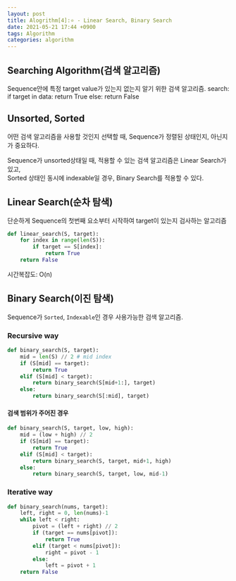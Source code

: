 ```yaml
---
layout: post
title: Alogrithm[4]:⭐ - Linear Search, Binary Search 
date: 2021-05-21 17:44 +0900
tags: Algorithm
categories: algorithm
---
```


## Searching Algorithm(검색 알고리즘)

Sequence안에 특정 target value가 있는지 없는지 알기 위한 검색 알고리즘.
search:
    if target in data:
        return True
    else:
        return False

## Unsorted, Sorted

어떤 검색 알고리즘을 사용할 것인지 선택할 때, Sequence가 정렬된 상태인지, 아닌지가 중요하다.

Sequence가 unsorted상태일 때, 적용할 수 있는 검색 알고리즘은 Linear Search가 있고,  
Sorted 상태인 동시에 indexable일 경우, Binary Search를 적용할 수 있다.

## Linear Search(순차 탐색)

단순하게 Sequence의 첫번째 요소부터 시작하여 target이 있는지 검사하는 알고리즘

```py
def linear_search(S, target):
    for index in range(len(S)):
        if target == S[index]:
            return True
    return False
```

시간복잡도: O(n)

## Binary Search(이진 탐색)

Sequence가 `Sorted`, `Indexable`인 경우 사용가능한 검색 알고리즘.

### Recursive way

```py
def binary_search(S, target):
    mid = len(S) // 2 # mid index
    if (S[mid] == target):
        return True
    elif (S[mid] < target):
        return binary_search(S[mid+1:], target)
    else:
        return binary_search(S[:mid], target)
```

#### 검색 범위가 주어진 경우

```py
def binary_search(S, target, low, high):
    mid = (low + high) // 2
    if (S[mid] == target):
        return True
    elif (S[mid] < target):
        return binary_search(S, target, mid+1, high)
    else:
        return binary_search(S, target, low, mid-1)

```

### Iterative way

```py
def binary_search(nums, target):
    left, right = 0, len(nums)-1
    while left < right:
        pivot = (left + right) // 2
        if (target == nums[pivot]):
            return True
        elif (target < nums[pivot]):
            right = pivot - 1
        else:
            left = pivot + 1
    return False

```
